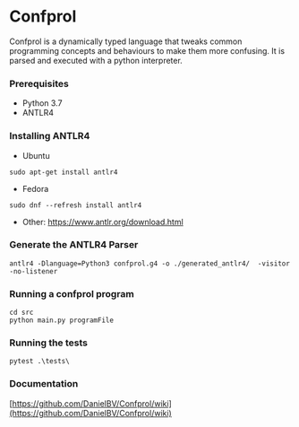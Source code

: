 # Confprol

Confprol is a dynamically typed language that tweaks common programming concepts and behaviours to make them more confusing. 
It is parsed and executed with a python interpreter.

### Prerequisites

* Python 3.7
* ANTLR4


### Installing ANTLR4
* Ubuntu
```
sudo apt-get install antlr4
```
* Fedora
```
sudo dnf --refresh install antlr4
```

* Other:
https://www.antlr.org/download.html

### Generate the ANTLR4 Parser
```
antlr4 -Dlanguage=Python3 confprol.g4 -o ./generated_antlr4/  -visitor -no-listener
```

### Running a confprol program
```
cd src
python main.py programFile
```

### Running the tests


```
pytest .\tests\
```


### Documentation
[https://github.com/DanielBV/Confprol/wiki](https://github.com/DanielBV/Confprol/wiki)
